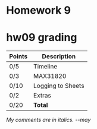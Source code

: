 # Homework 9


# hw09 grading

| Points      | Description |
| ----------- | ----------- |
|  0/5 | Timeline
|  0/3 | MAX31820
| 0/10 | Logging to Sheets | URL to Sheet is missing
|  0/2 | Extras
|  0/20 | **Total**

*My comments are in italics. --may*

